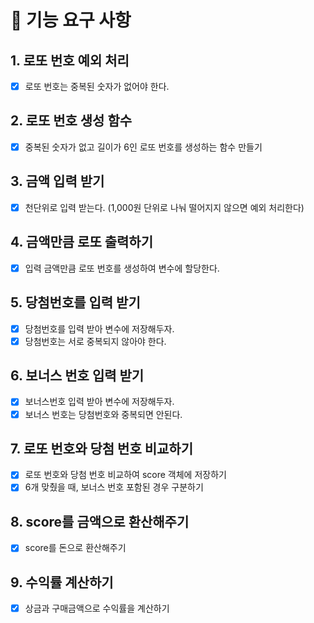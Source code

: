 # 📌 기능 요구 사항

## 1. 로또 번호 예외 처리

- [x] 로또 번호는 중복된 숫자가 없어야 한다.

## 2. 로또 번호 생성 함수

- [x] 중복된 숫자가 없고 길이가 6인 로또 번호를 생성하는 함수 만들기

## 3. 금액 입력 받기

- [x] 천단위로 입력 받는다. (1,000원 단위로 나눠 떨어지지 않으면 예외 처리한다)

## 4. 금액만큼 로또 출력하기

- [x] 입력 금액만큼 로또 번호를 생성하여 변수에 할당한다.

## 5. 당첨번호를 입력 받기

- [x] 당첨번호를 입력 받아 변수에 저장해두자.
- [x] 당첨번호는 서로 중복되지 않아야 한다.

## 6. 보너스 번호 입력 받기

- [x] 보너스번호 입력 받아 변수에 저장해두자.
- [x] 보너스 번호는 당첨번호와 중복되면 안된다.

## 7. 로또 번호와 당첨 번호 비교하기

- [x] 로또 번호와 당첨 번호 비교하여 score 객체에 저장하기
- [x] 6개 맞췄을 때, 보너스 번호 포함된 경우 구분하기

## 8. score를 금액으로 환산해주기

- [x] score를 돈으로 환산해주기

## 9. 수익률 계산하기

- [x] 상금과 구매금액으로 수익률을 계산하기
